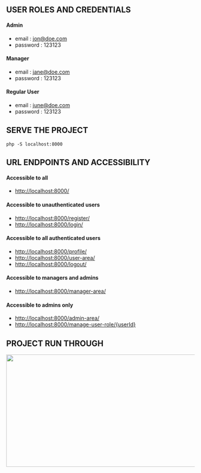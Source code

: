 ## USER ROLES AND CREDENTIALS

#### Admin
* email : jon@doe.com
* password : 123123

#### Manager
* email : jane@doe.com
* password : 123123

#### Regular User
* email : june@doe.com
* password : 123123

## SERVE THE PROJECT

`php -S localhost:8000`

## URL ENDPOINTS AND ACCESSIBILITY

#### Accessible to all
* <http://localhost:8000/>

#### Accessible to unauthenticated users
* <http://localhost:8000/register/>
* <http://localhost:8000/login/>

#### Accessible to all authenticated users
* <http://localhost:8000/profile/>
* <http://localhost:8000/user-area/>
* <http://localhost:8000/logout/>

#### Accessible to managers and admins
* <http://localhost:8000/manager-area/>

#### Accessible to admins only
* <http://localhost:8000/admin-area/>
* <http://localhost:8000/manage-user-role/{userId}>

## PROJECT RUN THROUGH

[<img src="https://img.youtube.com/vi/vGAYGkSCo24/hqdefault.jpg" width="600" height="300"
/>](https://www.youtube.com/embed/vGAYGkSCo24)
